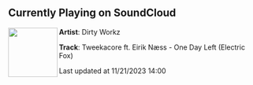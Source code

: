 ## Currently Playing on SoundCloud

[<img align="left" width="100" src="https://i1.sndcdn.com/artworks-sVDKdyRzBhYhH1xD-3bKz2g-t500x500.jpg">](https://soundcloud.com/dirtyworkzofficial/tweekacore-ft-eirik-naess-one-day-left-electric-fox?in=saxurn/sets/toxgiving)

**Artist**: Dirty Workz 

**Track**: Tweekacore ft. Eirik Næss - One Day Left (Electric Fox)

Last updated at 11/21/2023 14:00
